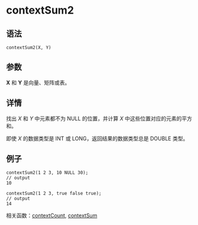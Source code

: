 # contextSum2

## 语法

`contextSum2(X, Y)`

## 参数

**X** 和 **Y** 是向量、矩阵或表。

## 详情

找出 *X* 和 *Y* 中元素都不为 NULL 的位置，并计算 *X* 中这些位置对应的元素的平方和。

即使 *X* 的数据类型是 INT 或 LONG，返回结果的数据类型总是 DOUBLE 类型。

## 例子

```
contextSum2(1 2 3, 10 NULL 30);
// output
10

contextSum2(1 2 3, true false true);
// output
14
```

相关函数：[contextCount](contextCount.md), [contextSum](contextSum.md)

